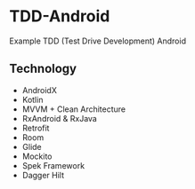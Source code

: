 # TDD-Android
Example TDD (Test Drive Development) Android

## Technology
- AndroidX
- Kotlin
- MVVM + Clean Architecture
- RxAndroid & RxJava
- Retrofit
- Room
- Glide
- Mockito
- Spek Framework
- Dagger Hilt
